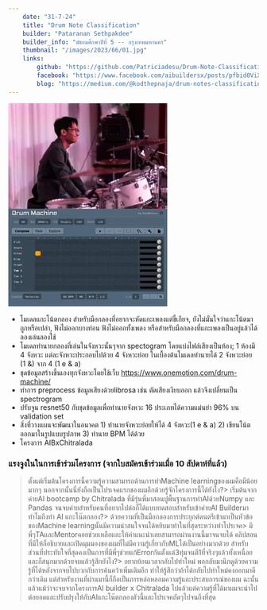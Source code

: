 ```yaml
---
    date: "31-7-24"
    title: "Drum Note Classification"
    builder: "Pataranan Sethpakdee"
    builder_info: "มัธยมศึกษาปีที่ 5 -- กรุงเทพมหานคร"
    thumbnail: "/images/2023/66/01.jpg"
    links:
        github: "https://github.com/Patriciadesu/Drum-Note-Classification/tree/main"
        facebook: "https://www.facebook.com/aibuildersx/posts/pfbid0ViXf3mbcLRtAuxnvpUVkPeN1ELai64oep5eSwNED5nojpjivs7GBKrvWD9FYxMXbl"
        blog: "https://medium.com/@kodthepnaja/drum-notes-classification-bcd13e34b90f"
---
```


![image](/images/2023/66/01.jpg)
    
- โมเดลแกะโน้ตกลอง สำหรับมือกลองที่อยากจะหัดแกะเพลงแต่ขี้เกียจ, ยังไม่มั่นใจว่าแกะโน้ตมาถูกหรือเปล่า, ฟังไม่ออกบางท่อน ฟังไม่ออกทั้งเพลง หรือสำหรับมือกลองที่แกะเพลงเป็นอยู่แล้วได้ลองเล่นลองใช้
- โมเดลทำนายกลองที่เล่นในจังหวะนั้นๆจาก spectogram โดยแบ่งไฟล์เสียงเป็นห้อง; 1 ห้องมี 4 จังหวะ แต่ละจังหวะประกอบไปด้วย 4 จังหวะย่อย ในเบื้องต้นโมเดลทำนายได้ 2 จังหวะย่อย (1 &) จาก 4 (1 e & a)
- ชุดข้อมูลสร้างขึ้นเองทุกจังหวะโดยใช้เว็บ https://www.onemotion.com/drum-machine/
- ทำการ preprocess ข้อมูลเสียงด้วยlibrosa เช่น ตัดเสียงเงียบออก แล้วจึงเปลี่ยนเป็น spectrogram
- ปรับจูน resnet50 กับชุดข้อมูลเพื่อทำนายจังหวะ 16 ประเภทได้ความแม่นยำ 96% บน validation set
- สิ่งที่วางแผนจะพัฒนาในอนาคต 1) ทำนายจังหวะย่อยให้ได้ 4 จังหวะ(1 e & a) 2) เขียนโน้ตออกมาในรูปแบบรูปภาพ 3) ทำนาย BPM ได้ด้วย
- โครงการ AIBxChitralada

### แรงจูงในในการเข้าร่วมโครงการ (จากใบสมัครเข้าร่วมเมื่อ 10 สัปดาห์ที่แล้ว)

> ตั้งแต่เริ่มต้นโครงการนี้ความรู้ความสามารถด้านการทำMachine learningของผมคือมีน้อยมากๆ นอกจากนั้นนี่ยังถือเป็นโปรเจคแรกของผมอีกด้วยรู้จักโครงการนี้ได้ยังไง?> เริ่มต้นจากค่ายAI bootcamp by Chitralada ที่มีรุ่นพี่มาสอนปูพื้นฐานการทำAIด้วยNumpy และ Pandas จนจบค่ายสำหรับคนที่อยากไปต่อก็ได้แบบทดสอบสำหรับเข้าค่ายAI Builderมาทำไมถึงทำ AI แกะโน๊ตกลอง?> ด้วยความที่เป็นมือกลองการประยุกต์ดนตรีเข้ามาเป็นหัวข้อของMachine learningนั้นมีความน่าสนใจจนได้หยิบมาทำในที่สุดระหว่างทำโปรเจค> มีพี่ๆTAและMentorคอยช่วยเหลือและให้คำแนะนำเลยสามารถผ่านงานนี้มาจนจบได้ คลิปสอนที่มีให้ก็อธิบายและเปิดมุมมองของผมที่ไม่มีความรู้เกี่ยวกับMLได้เป็นอย่างมากด้วย สำหรับส่วนที่ประทับใจที่สุดคงเป็นการที่มีพี่ๆช่วยแก้Errorกันตั้งแต่3ทุ่มจนตี1ที่จริงๆแล้วทั้งเหนื่อยและก็สนุกมากด้วยจบแล้วรู้สึกยังไง?> อยากย้อนเวลากลับไปทำใหม่ พอกลับมานึกดูด้วยความรู้ที่ได้หลังจากจบไปบวกกับการค้นคว้าเพิ่มเติมอีก ทำให้รู้สึกว่าถ้าได้กลับไปทำใหม่คงออกมาดีกว่าเดิม แต่สำหรับงานที่ผ่านมานี้ก็ถือเป็นการหล่อหลอมความรู้และประสบการณ์ของผม ฉะนั้นแล้วแม้ว่าจะจบจากโครงการAI builder x Chitralada ไปแล้วแต่ความรู้ที่ได้มาผมจะนำไปต่อยอดและปรับปรุงให้กับAIแกะโน๊ตกลองตัวนี้และโปรเจคถัดๆไปจนถึงที่สุด
